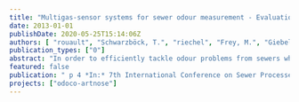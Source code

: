 ```yaml
---
title: "Multigas-sensor systems for sewer odour measurement - Evaluation of four different E-noses based on tests under realistic conditions"
date: 2013-01-01
publishDate: 2020-05-25T15:14:06Z
authors: [ "rouault", "Schwarzböck, T.", "riechel", "Frey, M.", "Giebel, S.", "Frechen, F.-B." ]
publication_types: ["0"]
abstract: "In order to efficiently tackle odour problems from sewers which are connected with resident’s complaints and health risks, reliable online odour monitoring is necessary. Multi-gas sensor systems (electronic noses), which display a broad range of odorants, may substitute common online odour monitoring devices in the future. Four electronic noses with different configurations were tested over a period of 8 months at a sewer research plant of Berliner Wasserbetriebe. The objective was to analyse the applicability of four electronic noses for sewer odour management. 11 evaluation criteria were defined to evaluate the E-noses measurement behaviour, stability and their general practicability and handling. Generally it can be mentioned that the results are promising and the E-noses show good potentials. The E-noses which showed good results in predicting the odour concentration at the site have lack of some practical features. Whereas the systems which provide more possibilities (e.g. remote control, direct odour display) and have more complex gas preparation or measurements modes (like thermal desorption) showed lower capabilities to measure the actual odour at the site."
featured: false
publication: " p 4 *In:* 7th International Conference on Sewer Processes & Networks. Sheffield, United Kingdom. 28-30 August2013."
projects: ["odoco-artnose"]
---
```


